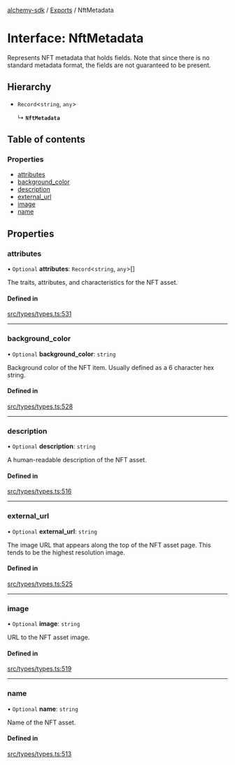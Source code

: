 [alchemy-sdk](../README.md) / [Exports](../modules.md) / NftMetadata

# Interface: NftMetadata

Represents NFT metadata that holds fields. Note that since there is no
standard metadata format, the fields are not guaranteed to be present.

## Hierarchy

- `Record`<`string`, `any`\>

  ↳ **`NftMetadata`**

## Table of contents

### Properties

- [attributes](NftMetadata.md#attributes)
- [background\_color](NftMetadata.md#background_color)
- [description](NftMetadata.md#description)
- [external\_url](NftMetadata.md#external_url)
- [image](NftMetadata.md#image)
- [name](NftMetadata.md#name)

## Properties

### attributes

• `Optional` **attributes**: `Record`<`string`, `any`\>[]

The traits, attributes, and characteristics for the NFT asset.

#### Defined in

[src/types/types.ts:531](https://github.com/alchemyplatform/alchemy-sdk-js/blob/ee5b9ee/src/types/types.ts#L531)

___

### background\_color

• `Optional` **background\_color**: `string`

Background color of the NFT item. Usually defined as a 6 character hex string.

#### Defined in

[src/types/types.ts:528](https://github.com/alchemyplatform/alchemy-sdk-js/blob/ee5b9ee/src/types/types.ts#L528)

___

### description

• `Optional` **description**: `string`

A human-readable description of the NFT asset.

#### Defined in

[src/types/types.ts:516](https://github.com/alchemyplatform/alchemy-sdk-js/blob/ee5b9ee/src/types/types.ts#L516)

___

### external\_url

• `Optional` **external\_url**: `string`

The image URL that appears along the top of the NFT asset page. This tends
to be the highest resolution image.

#### Defined in

[src/types/types.ts:525](https://github.com/alchemyplatform/alchemy-sdk-js/blob/ee5b9ee/src/types/types.ts#L525)

___

### image

• `Optional` **image**: `string`

URL to the NFT asset image.

#### Defined in

[src/types/types.ts:519](https://github.com/alchemyplatform/alchemy-sdk-js/blob/ee5b9ee/src/types/types.ts#L519)

___

### name

• `Optional` **name**: `string`

Name of the NFT asset.

#### Defined in

[src/types/types.ts:513](https://github.com/alchemyplatform/alchemy-sdk-js/blob/ee5b9ee/src/types/types.ts#L513)
